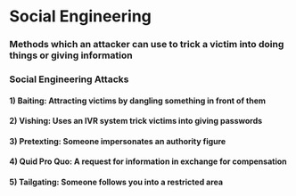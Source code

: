 # Social Engineering

### Methods which an attacker can use to trick a victim into doing things or giving information

### Social Engineering Attacks

#### 1) Baiting: Attracting victims by dangling something in front of them

#### 2) Vishing: Uses an IVR system trick victims into giving passwords

#### 3) Pretexting: Someone impersonates an authority figure

#### 4) Quid Pro Quo: A request for information in exchange for compensation

#### 5) Tailgating: Someone follows you into a restricted area
